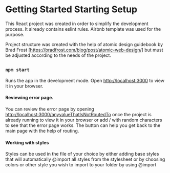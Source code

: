 # Getting Started Starting Setup

This React project was created in order to simplify the development process. It already contains eslint rules. Airbnb template was used for the purpose. 

Project structure was created with the help of atomic design guidebook by Brad Frost [https://bradfrost.com/blog/post/atomic-web-design/] but must be adjusted according to the needs of the project.

## 

### `npm start`

Runs the app in the development mode.
Open [http://localhost:3000](http://localhost:3000) to view it in your browser.

#### Reviewing error page.

You can review the error page by opening [http://localhost:3000/anyvalueThatIsNotRoutedTo](http://localhost:3000/anyvalueThatIsNotRoutedTo) once the project is already running to view it in your browser or add / with random characters to see that the error page works. The button can help you get back to the main page with the help of routing.

#### Working with styles 

Styles can be used in the file of your choice by either adding base styles that will automatically @import all styles from the stylesheet or by choosing colors or other style you wish to import to your folder by using @import
